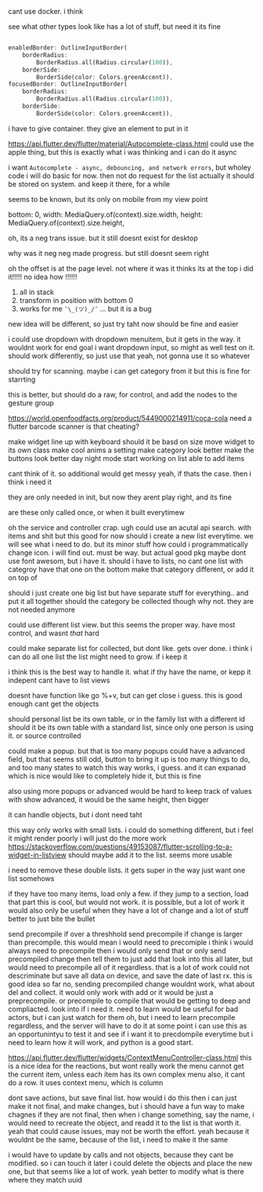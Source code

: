 cant use docker. i think

see what other types look like
has a lot of stuff, but need it
its fine

```dart

enabledBorder: OutlineInputBorder(
    borderRadius:
        BorderRadius.all(Radius.circular(100)),
    borderSide:
        BorderSide(color: Colors.greenAccent)),
focusedBorder: OutlineInputBorder(
    borderRadius:
        BorderRadius.all(Radius.circular(100)),
    borderSide:
        BorderSide(color: Colors.greenAccent)),
```

i have to give container. they give an element to put in it

https://api.flutter.dev/flutter/material/Autocomplete-class.html
could use the apple thing, but this is exactly what i was thinking
and i can do it async

i want `Autocomplete - async, debouncing, and network errors`, but wholey code
i will do basic for now. then not do request for the list
actually it should be stored on system. and keep it there, for a while

seems to be known, but its only on mobile from my view point

bottom: 0,
            width: MediaQuery.of(context).size.width,
            height: MediaQuery.of(context).size.height,

oh, its a neg trans issue. but it still doesnt exist for desktop

why was it neg neg
made progress. but still doesnt seem right

oh the offset is at the page level. not where it was
it thinks its at the top
i did it!!!!! no idea how !!!!!!

1. all in stack
2. transform in position with bottom 0
3. works for me `¯\_(ツ)_/¯`
... but it is a bug

new idea will be different, so just try taht now
should be fine and easier

i could use dropdown with dropdown menuitem,
but it gets in the way. it wouldnt work for end goal
i want dropdown input, so might as well test on it.
should work differently, so just use that
yeah, not gonna use it so whatever

should try for scanning. maybe i can get category from it
but this is fine for starrting

this is better, but should do a raw, for control, and add the nodes to the gesture group

https://world.openfoodfacts.org/product/5449000214911/coca-cola
need a flutter barcode scanner
is that cheating?

make widget line up with keyboard
    should it be basd on size
move widget to its own class
make cool anims a setting
make category look better
make the buttons look better
day night mode
start working on list
able to add items

cant think of it. so additional would get messy
yeah, if thats the case. then i think i need it

they are only needed in init, but now they arent
play right, and its fine

are these only called once, or when it built everytimew

oh the service and controller crap. ugh
could use an acutal api search. with items and shit
but this good for now
should i create a new list everytime. we will see what i need to do. but its minor stuff
how could i programmatically change icon. i will find out. must be way. but actual good pkg
maybe dont use font awesom, but i have it.
should i have to lists, no cant
one list with categroy
have that one on the bottom
make that category different, or add it on top of

should i just create one big list
but have separate stuff for everything.. and put it all together
should the category be collected though
why not. they are not needed anymore

could use different list view. but this seems the proper way. have most control, and wasnt *that* hard

could make separate list for collected, but dont like. gets over done. i think i can do all one list
the list might need to grow. if i keep it

i think this is the best way to handle it. what if thy have the name, or kepp it indepent
cant have to list views

doesnt have function like go %+v, but can get close i guess.
this is good enough
cant get the objects

should personal list be its own table, or in the family list with a different id
should it be its own table with a standard list, since only one person is using it. or source controlled

could make a popup. but that is too many popups
could have a advanced field, but that seems still odd,
button to bring it up is too many things to do, and too many states to watch
this way works, i guess. and it can expanad which is nice
would like to completely hide it, but this is fine

also using more popups or advanced would be hard to keep track of values
with show advanced, it would be the same height, then bigger

it can handle objects, but i dont need taht

this way only works with small lists. i could do something different, but i feel it might render poorly
i will just do the more work
https://stackoverflow.com/questions/49153087/flutter-scrolling-to-a-widget-in-listview
should maybe add it to the list. seems more usable

i need to remove these double lists. it gets super in the way
just want one list somehows

if they have too many items, load only a few. if they jump to a section, load that part
this is cool, but would not work. it is possible, but a lot of work
it would also only be useful when they have a lot of change and a lot of stuff
better to just bite the bullet

send precompile if over a threshhold
send precompile if change is larger than precompile. this would mean i would need to precomiple
i think i would always need to precompile
then i would only send that
or only send precompiled change
then tell them to just add that
look into this all later, but would need to precompile all of it regardless. that is a lot of work
could not descriminate
but save all data on device, and save the date of last rx. this is good idea so far
no, sending precompiled change wouldnt work, what about del and collect. it would only work with add
or it would be just a preprecompile. or precompile to compile
that would be getting to deep and compliacted. look into if i need it. need to learn
would be useful for bad actors, but i can just watch for them
oh, but i need to learn precompile regardless, and the server will have to do it at some point
i can use this as an opportunintyu to test it and see if i want it to precdompile everytime
but i need to learn how it will work, and python is a good start.

https://api.flutter.dev/flutter/widgets/ContextMenuController-class.html
this is a nice idea for the reactions, but wont really work
the menu cannot get the current item, unless each item has its own complex menu
also, it cant do a row. it uses context menu, which is column

dont save actions, but save final list. how would i do this then
i can just make it not final, and make changes, but i should have a fun way to make chagnes
if they are not final, then when i change something, say the name, i would need to recreate the object, and readd it to the list
is that worth it. yeah that could cause issues, may not be worth the effort.
yeah because it wouldnt be the same, because of the list, i need to make it the same

i would have to update by calls and not objects, because they cant be modified. so i can touch it later
i could delete the objects and place the new one, but that seems like a lot of work. yeah
better to modify what is there where they match uuid
